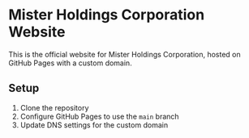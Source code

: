 # Mister Holdings Corporation Website

This is the official website for Mister Holdings Corporation, hosted on GitHub Pages with a custom domain.

## Setup

1. Clone the repository
2. Configure GitHub Pages to use the `main` branch
3. Update DNS settings for the custom domain

